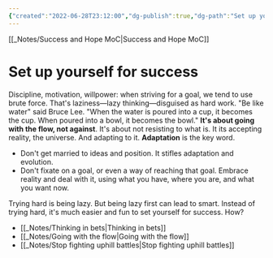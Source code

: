 ```yaml
---
{"created":"2022-06-28T23:12:00","dg-publish":true,"dg-path":"Set up yourself for success.md","permalink":"/set-up-yourself-for-success/","dgPassFrontmatter":true,"updated":"2025-01-19T22:30:16.089+01:00"}
---
```


[[_Notes/Success and Hope MoC\|Success and Hope MoC]]

# Set up yourself for success
Discipline, motivation, willpower: when striving for a goal, we tend to use brute force. That's laziness—lazy thinking—disguised as hard work.
"Be like water" said Bruce Lee. "When the water is poured into a cup, it becomes the cup. When poured into a bowl, it becomes the bowl."
**It's about going with the flow, not against**.
It's about not resisting to what is. It its accepting reality, the universe. And adapting to it. **Adaptation** is the key word.
- Don't get married to ideas and position. It stifles adaptation and evolution.
- Don't fixate on a goal, or even a way of reaching that goal. Embrace reality and deal with it, using what you have, where you are, and what you want now.

Trying hard is being lazy. But being lazy first can lead to smart. 
Instead of trying hard, it's much easier and fun to set yourself for success. How?
- [[_Notes/Thinking in bets\|Thinking in bets]]
- [[_Notes/Going with the flow\|Going with the flow]]
- [[_Notes/Stop fighting uphill battles\|Stop fighting uphill battles]]